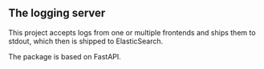 The logging server
---------------------

This project accepts logs from one or multiple frontends and ships them to
stdout, which then is shipped to ElasticSearch.

The package is based on FastAPI.
